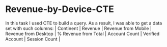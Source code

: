 # Revenue-by-Device-CTE
In this task I used CTE to build a query. 
As a result, I was able to get a data set with such columns:
| Continent | Revenue | Revenue from Mobile | Revenue from Desktop | % Revenue from Total | Account Count | Verified Account | Session Count |

